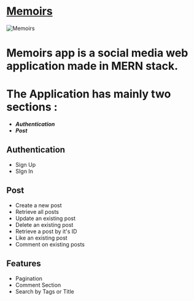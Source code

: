 # [Memoirs](https://memoirs-client.netlify.app)

![Memoirs](https://drive.google.com/uc?export=view&id=1esjeDX1EaFsLgxQbi5N-wC3-4wJclD1m)

# Memoirs app is a social media web application made in MERN stack. 

# The Application has mainly two sections :

- **_Authentication_**
- **_Post_**

## Authentication

- Sign Up
- SIgn In

## Post

- Create a new post
- Retrieve all posts
- Update an existing post
- Delete an existing post
- Retrieve a post by it's ID
- Like an existing post
- Comment on existing posts

## Features

- Pagination
- Comment Section
- Search by Tags or Title
